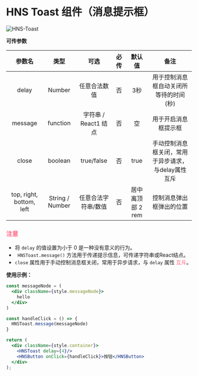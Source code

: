 # HNS Toast 组件（消息提示框）

<img src="https://img.shields.io/badge/HNS--Toast-v1.0-ff6987" alt="HNS-Toast">

**可传参数**

|           参数名            |       类型        |       可选       | 必传  |     默认值     |              备注              |
|:------------------------:|:---------------:|:--------------:|:---:|:-----------:|:----------------------------:|
|          delay           |     Number      |     任意合法数值     |  否  |     3秒      |     用于控制消息框自动关闭所等待的时间(秒)     |
|         message          |    function     | 字符串 / React1 结点 |  否  |      空      |          用于开启消息框提示框          |
|          close           |     boolean     |   true/false   |  否  |    true     | 手动控制消息框关闭，常用于异步请求，与delay属性互斥 |
| top, right, bottom, left | String / Number |   任意合法字符串/数值   |  否  | 居中离顶部 2 rem |         控制消息弹出框弹出的位置         |

### <font color="ff6987">注意</font>

+ 将 `delay` 的值设置为小于 0 是一种没有意义的行为。
+ ` HNSToast.message()` 方法用于传递提示信息，可传递字符串或React结点。
+ `close` 属性用于手动控制消息框关闭，常用于异步请求，与 `delay` 属性 <font color="ff6987">互斥</font>。

**使用示例：**

```jsx
const messageNode = (
  <div className={style.messageNode}>
    hello
  </div>
)

const handleClick = () => {
  HNSToast.message(messageNode)
}

return (
  <div className={style.container}>
    <HNSToast delay={4}/>
    <HNSButton onClick={handleClick}>按钮</HNSButton>
  </div>
);
```




